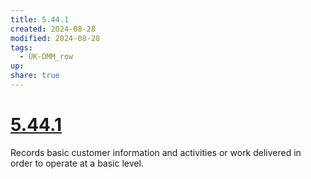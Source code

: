 ```yaml
---
title: 5.44.1
created: 2024-08-28
modified: 2024-08-28
tags:
  - UK-DMM_row
up: 
share: true
---
```

# [5.44.1](5.44.1.md)

Records basic customer information and activities or work delivered in order to operate at a basic level.
